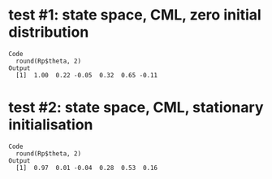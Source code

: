 # test #1: state space, CML, zero initial distribution

    Code
      round(Rp$theta, 2)
    Output
      [1]  1.00  0.22 -0.05  0.32  0.65 -0.11

# test #2: state space, CML, stationary initialisation

    Code
      round(Rp$theta, 2)
    Output
      [1]  0.97  0.01 -0.04  0.28  0.53  0.16

